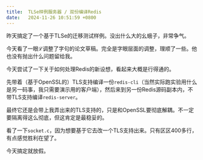 ```yaml
---
title:  TLSe样例服务器 / 双份编译Redis
date:   2024-11-26 10:51:59 +0800
---
```


昨天搞定了一个基于TLSe的迁移测试样例。没出什么大的幺蛾子，非常争气。

今天看了一眼ℒ调整了字句的论文草稿。完全是字眼层面的调整，理顺了一些。他也没有抛出什么问题留给我。

今天尝试了一下关于如何处理Redis的新设想，看起来大概是行得通的。

先带着（基于OpenSSL的）TLS支持编译一份`redis-cli`（当然实际跑实验用什么是另一码事，我只需要演示用的客户端），然后来到另一份Redis源码副本内，不带TLS支持编译`redis-server`。

最终它还是会带上我弄出来的TLS支持的，只是和OpenSSL要彻底解耦。不一定要隔离得这么彻底，但这肯定是最稳妥的。

看了一下`socket.c`，因为想要基于它去改一个TLS支持出来。只有区区400多行，有点感觉胜利在望了。

今天搞定就放假。
